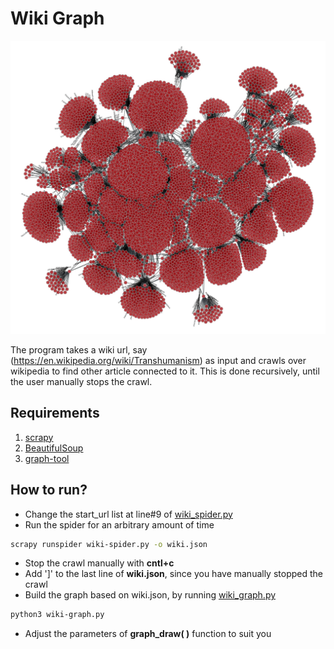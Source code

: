 # Wiki Graph


![](https://raw.githubusercontent.com/suriyadeepan/wiki-graph/master/lowres.jpg)

The program takes a wiki url, say (https://en.wikipedia.org/wiki/Transhumanism) as input and crawls over wikipedia to find other article connected to it. This is done recursively, until the user manually stops the crawl. 

## Requirements


1. [scrapy](http://scrapy.org/)
2. [BeautifulSoup](https://www.crummy.com/software/BeautifulSoup/)
3. [graph-tool](https://graph-tool.skewed.de/)

## How to run?


* Change the start_url list at line\#9 of [wiki_spider.py](/wiki_spider.py)
* Run the spider for an arbitrary amount of time

```bash
scrapy runspider wiki-spider.py -o wiki.json
```

* Stop the crawl manually with **cntl+c**
* Add ']' to the last line of **wiki.json**, since you have manually stopped the crawl
* Build the graph based on wiki.json, by running [wiki_graph.py](/wiki_graph.py)

```bash
python3 wiki-graph.py
```
* Adjust the parameters of **graph_draw( )** function to suit you
